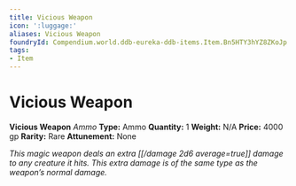```yaml
---
title: Vicious Weapon
icon: ':luggage:'
aliases: Vicious Weapon
foundryId: Compendium.world.ddb-eureka-ddb-items.Item.Bn5HTY3hYZ8ZKoJp
tags:
- Item
---
```


# Vicious Weapon

**Vicious Weapon**
_Ammo_
**Type:** Ammo
**Quantity:** 1
**Weight:** N/A
**Price:** 4000 gp
**Rarity:** Rare
**Attunement:** None

*This magic weapon deals an extra  [[/damage 2d6 average=true]] damage to any creature it hits. This extra damage is of the same type as the weapon’s normal damage.*
